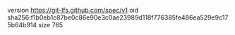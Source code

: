 version https://git-lfs.github.com/spec/v1
oid sha256:f1b0eb1c87be0c86e90e3c0ae23989d118f776385fe486ea529e9c175b64b914
size 765
